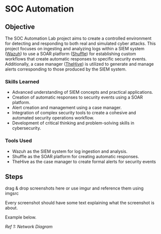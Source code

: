 # SOC Automation

## Objective

The SOC Automation Lab project aims to create a controlled environment for detecting and responding to both real and simulated cyber attacks. This project focuses on ingesting and analyzing logs within a SIEM system ([Wazuh](https://wazuh.com/)) to use a SOAR platform ([Shuffle](https://shuffler.io/)) for establishing custom workflows that create automatic responses to specific security events. Additionally, a case manager ([TheHive](https://thehive-project.org/)) is utilized to generate and manage alerts corresponding to those produced by the SIEM system.

### Skills Learned

- Advanced understanding of SIEM concepts and practical applications.
- Creation of automatic responses to security events using a SOAR platform.
- Alert creation and management using a case manager.
- Integration of complex security tools to create a cohesive and automated security operations workflow.
- Development of critical thinking and problem-solving skills in cybersecurity.

### Tools Used

- Wazuh as the SIEM system for log ingestion and analysis.
- Shuffle as the SOAR platform for creating automatic responses.
- TheHive as the case manager to create formal alerts for security events

## Steps





drag & drop screenshots here or use imgur and reference them using imgsrc

Every screenshot should have some text explaining what the screenshot is about.

Example below.

*Ref 1: Network Diagram*
